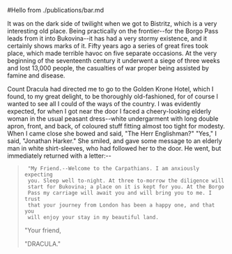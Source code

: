 #Hello from ./publications/bar.md


It was on the dark side of twilight when we got to Bistritz, which is a
very interesting old place. Being practically on the frontier--for the
Borgo Pass leads from it into Bukovina--it has had a very stormy
existence, and it certainly shows marks of it. Fifty years ago a series
of great fires took place, which made terrible havoc on five separate
occasions. At the very beginning of the seventeenth century it underwent
a siege of three weeks and lost 13,000 people, the casualties of war
proper being assisted by famine and disease.

Count Dracula had directed me to go to the Golden Krone Hotel, which I
found, to my great delight, to be thoroughly old-fashioned, for of
course I wanted to see all I could of the ways of the country. I was
evidently expected, for when I got near the door I faced a
cheery-looking elderly woman in the usual peasant dress--white
undergarment with long double apron, front, and back, of coloured stuff
fitting almost too tight for modesty. When I came close she bowed and
said, "The Herr Englishman?" "Yes," I said, "Jonathan Harker." She
smiled, and gave some message to an elderly man in white shirt-sleeves,
who had followed her to the door. He went, but immediately returned with
a letter:--

>      "My Friend.--Welcome to the Carpathians. I am anxiously expecting
>      you. Sleep well to-night. At three to-morrow the diligence will
>      start for Bukovina; a place on it is kept for you. At the Borgo
>      Pass my carriage will await you and will bring you to me. I trust
>      that your journey from London has been a happy one, and that you
>      will enjoy your stay in my beautiful land.
> 
> "Your friend,
> 
> "DRACULA."

